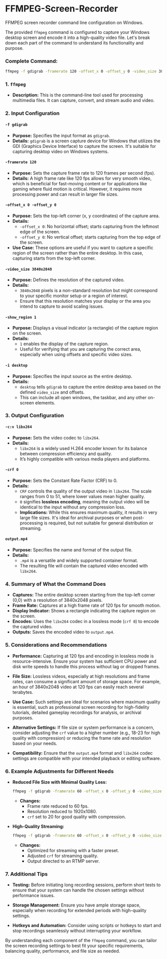 # FFMPEG-Screen-Recorder
FFMPEG screen recorder command line configuration on Windows.

The provided `ffmpeg` command is configured to capture your Windows desktop screen and encode it into a high-quality video file. Let's break down each part of the command to understand its functionality and purpose.

### **Complete Command:**
```bash
ffmpeg -f gdigrab -framerate 120 -offset_x 0 -offset_y 0 -video_size 3840x2048 -show_region 1 -i desktop -c:v libx264 -crf 0 output.mp4
```

### **1. `ffmpeg`**
- **Description:** This is the command-line tool used for processing multimedia files. It can capture, convert, and stream audio and video.

### **2. Input Configuration**

#### **`-f gdigrab`**
- **Purpose:** Specifies the input format as `gdigrab`.
- **Details:** `gdigrab` is a screen capture device for Windows that utilizes the GDI (Graphics Device Interface) to capture the screen. It's suitable for capturing desktop video on Windows systems.

#### **`-framerate 120`**
- **Purpose:** Sets the capture frame rate to 120 frames per second (fps).
- **Details:** A high frame rate like 120 fps allows for very smooth video, which is beneficial for fast-moving content or for applications like gaming where fluid motion is critical. However, it requires more processing power and can result in larger file sizes.

#### **`-offset_x 0 -offset_y 0`**
- **Purpose:** Sets the top-left corner (x, y coordinates) of the capture area.
- **Details:** 
  - `-offset_x 0`: No horizontal offset; starts capturing from the leftmost edge of the screen.
  - `-offset_y 0`: No vertical offset; starts capturing from the top edge of the screen.
- **Use Case:** These options are useful if you want to capture a specific region of the screen rather than the entire desktop. In this case, capturing starts from the top-left corner.

#### **`-video_size 3840x2048`**
- **Purpose:** Defines the resolution of the captured video.
- **Details:** 
  - `3840x2048` pixels is a non-standard resolution but might correspond to your specific monitor setup or a region of interest.
  - Ensure that this resolution matches your display or the area you intend to capture to avoid scaling issues.
  
#### **`-show_region 1`**
- **Purpose:** Displays a visual indicator (a rectangle) of the capture region on the screen.
- **Details:** 
  - `1` enables the display of the capture region.
  - Useful for verifying that you are capturing the correct area, especially when using offsets and specific video sizes.

#### **`-i desktop`**
- **Purpose:** Specifies the input source as the entire desktop.
- **Details:** 
  - `desktop` tells `gdigrab` to capture the entire desktop area based on the defined `video_size` and offsets.
  - This can include all open windows, the taskbar, and any other on-screen elements.

### **3. Output Configuration**

#### **`-c:v libx264`**
- **Purpose:** Sets the video codec to `libx264`.
- **Details:** 
  - `libx264` is a widely used H.264 encoder known for its balance between compression efficiency and quality.
  - It’s highly compatible with various media players and platforms.

#### **`-crf 0`**
- **Purpose:** Sets the Constant Rate Factor (CRF) to 0.
- **Details:** 
  - `CRF` controls the quality of the output video in `libx264`. The scale ranges from 0 to 51, where lower values mean higher quality.
  - `0` signifies **lossless encoding**, meaning the output video will be identical to the input without any compression loss.
  - **Implications:** While this ensures maximum quality, it results in very large file sizes. It's ideal for archival purposes or when post-processing is required, but not suitable for general distribution or streaming.

#### **`output.mp4`**
- **Purpose:** Specifies the name and format of the output file.
- **Details:** 
  - `.mp4` is a versatile and widely supported container format.
  - The resulting file will contain the captured video encoded with `libx264`.

### **4. Summary of What the Command Does**

- **Captures:** The entire desktop screen starting from the top-left corner (0,0) with a resolution of 3840x2048 pixels.
- **Frame Rate:** Captures at a high frame rate of 120 fps for smooth motion.
- **Display Indicator:** Shows a rectangle indicating the capture region on the screen.
- **Encodes:** Uses the `libx264` codec in a lossless mode (`crf 0`) to encode the captured video.
- **Outputs:** Saves the encoded video to `output.mp4`.

### **5. Considerations and Recommendations**

- **Performance:** Capturing at 120 fps and encoding in lossless mode is resource-intensive. Ensure your system has sufficient CPU power and disk write speeds to handle this process without lag or dropped frames.
  
- **File Size:** Lossless videos, especially at high resolutions and frame rates, can consume a significant amount of storage space. For example, an hour of 3840x2048 video at 120 fps can easily reach several terabytes.
  
- **Use Case:** Such settings are ideal for scenarios where maximum quality is essential, such as professional screen recording for high-fidelity tutorials, detailed gameplay recordings for analysis, or archival purposes.

- **Alternative Settings:** If file size or system performance is a concern, consider adjusting the `crf` value to a higher number (e.g., 18-23 for high quality with compression) or reducing the frame rate and resolution based on your needs.

- **Compatibility:** Ensure that the `output.mp4` format and `libx264` codec settings are compatible with your intended playback or editing software.

### **6. Example Adjustments for Different Needs**

- **Reduced File Size with Minimal Quality Loss:**
  ```bash
  ffmpeg -f gdigrab -framerate 60 -offset_x 0 -offset_y 0 -video_size 1920x1080 -show_region 1 -i desktop -c:v libx264 -crf 20 output.mp4
  ```
  - **Changes:**
    - Frame rate reduced to 60 fps.
    - Resolution reduced to 1920x1080.
    - `crf` set to 20 for good quality with compression.

- **High-Quality Streaming:**
  ```bash
  ffmpeg -f gdigrab -framerate 60 -offset_x 0 -offset_y 0 -video_size 1920x1080 -show_region 1 -i desktop -c:v libx264 -preset veryfast -crf 23 -f flv rtmp://live.twitch.tv/app/{stream_key}
  ```
  - **Changes:**
    - Optimized for streaming with a faster preset.
    - Adjusted `crf` for streaming quality.
    - Output directed to an RTMP server.

### **7. Additional Tips**

- **Testing:** Before initiating long recording sessions, perform short tests to ensure that your system can handle the chosen settings without performance issues.
  
- **Storage Management:** Ensure you have ample storage space, especially when recording for extended periods with high-quality settings.
  
- **Hotkeys and Automation:** Consider using scripts or hotkeys to start and stop recordings seamlessly without interrupting your workflow.

By understanding each component of the `ffmpeg` command, you can tailor the screen recording settings to best fit your specific requirements, balancing quality, performance, and file size as needed.
